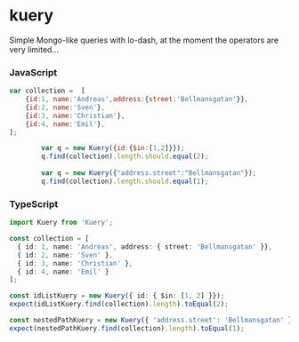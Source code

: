 # kuery

Simple Mongo-like queries with lo-dash, at the moment the operators are very limited...

### JavaScript
```javascript
var collection =  [
	{id:1, name:'Andreas',address:{street:'Bellmansgatan'}},
	{id:2, name:'Sven'},
	{id:3, name:'Christian'},
	{id:4, name:'Emil'},
];

		var q = new Kuery({id:{$in:[1,2]}});
		q.find(collection).length.should.equal(2);
		
		var q = new Kuery({"address.street":"Bellmansgatan"});
		q.find(collection).length.should.equal(1);
```

### TypeScript
```ts
import Kuery from 'Kuery';

const collection = [
  { id: 1, name: 'Andreas', address: { street: 'Bellmansgatan' }},
  { id: 2, name: 'Sven' },
  { id: 3, name: 'Christian' },
  { id: 4, name: 'Emil' }
];

const idListKuery = new Kuery({ id: { $in: [1, 2] }});
expect(idListKuery.find(collection).length).toEqual(2);

const nestedPathKuery = new Kuery({ 'address.street': 'Bellmansgatan' });
expect(nestedPathKuery.find(collection).length).toEqual(1);
```
